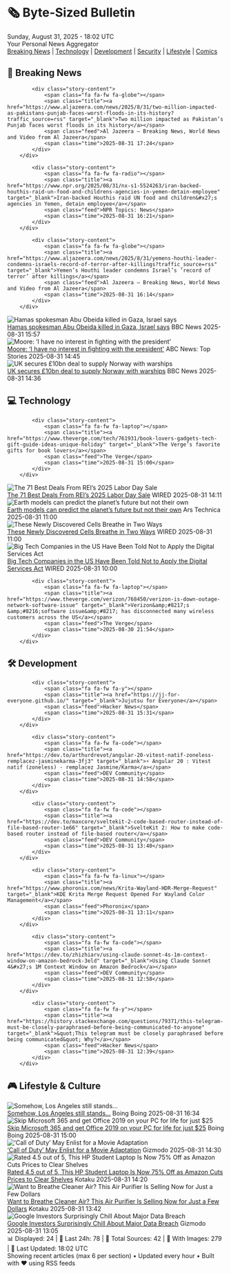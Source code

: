 <!-- Processing 54 RSS feeds at 2025-08-31 18:02:03 UTC -->
<!-- Processing: Poorly Drawn Lines -->
<!-- Processing: Garfield -->
<!-- Processing: CNN Breaking News -->
<!-- Processing: BBC World News -->
<!-- Processing: Al Jazeera Breaking News -->
<!-- Processing: NPR News -->
<!-- Processing: CBC News -->
<!-- Error processing https://rss.cbc.ca/lineup/topstories.xml: The read operation timed out -->
<!-- Processing: Reuters Top News -->
<!-- Processing: Reuters World News -->
<!-- Processing: Associated Press Breaking -->
<!-- Processing: Guardian World News -->
<!-- Processing: The Verge -->
<!-- Processing: Ars Technica -->
<!-- Processing: O'Reilly Radar -->
<!-- Processing: Slashdot -->
<!-- Processing: Lobsters Python -->
<!-- Processing: Hacker News -->
<!-- Processing: DistroWatch -->
<!-- Processing: Linux.com -->
<!-- Processing: Red Hat Blog -->
<!-- Processing: GitHub Blog -->
<!-- Processing: DZone -->
<!-- Processing: The Pragmatic Engineer -->
<!-- Processing: Lifehacker -->
<!-- Processing: Boing Boing -->
<!-- Processing: Krebs on Security -->
<!-- Processing: Schneier on Security -->
<!-- Generated 3 new posts out of 27 feeds processed -->
<div class="newspaper-header">
    <h1 class="newspaper-title">🗞️ Byte-Sized Bulletin</h1>
    <div class="newspaper-date">Sunday, August 31, 2025 - 18:02 UTC</div>
    <div class="newspaper-subtitle">Your Personal News Aggregator</div>
</div>

<div class="newspaper-nav">
    <a href="#breaking">Breaking News</a> |
    <a href="#tech">Technology</a> |
    <a href="#dev">Development</a> |
    <a href="#security">Security</a> |
    <a href="#lifestyle">Lifestyle</a> |
    <a href="#webcomics">Comics</a>
</div>

<div class="news-section breaking-news" id="breaking">
<h2 class="section-header">🚨 Breaking News</h2>
<div class="stories-container">
<div class="story">
            
            <div class="story-content">
                <span class="fa fa-fw fa-globe"></span>
                <span class="title"><a href="https://www.aljazeera.com/news/2025/8/31/two-million-impacted-as-pakistans-punjab-faces-worst-floods-in-its-history?traffic_source=rss" target="_blank">Two million impacted as Pakistan’s Punjab faces worst floods in its history</a></span>
                <span class="feed">Al Jazeera – Breaking News, World News and Video from Al Jazeera</span>
                <span class="time">2025-08-31 17:24</span>
            </div>
        </div>
<div class="story">
            
            <div class="story-content">
                <span class="fa fa-fw fa-radio"></span>
                <span class="title"><a href="https://www.npr.org/2025/08/31/nx-s1-5524263/iran-backed-houthis-raid-un-food-and-childrens-agencies-in-yemen-detain-employee" target="_blank">Iran-backed Houthis raid UN food and children&#x27;s agencies in Yemen, detain employee</a></span>
                <span class="feed">NPR Topics: News</span>
                <span class="time">2025-08-31 16:21</span>
            </div>
        </div>
<div class="story">
            
            <div class="story-content">
                <span class="fa fa-fw fa-globe"></span>
                <span class="title"><a href="https://www.aljazeera.com/news/2025/8/31/yemens-houthi-leader-condemns-israels-record-of-terror-after-killings?traffic_source=rss" target="_blank">Yemen’s Houthi leader condemns Israel’s ‘record of terror’ after killings</a></span>
                <span class="feed">Al Jazeera – Breaking News, World News and Video from Al Jazeera</span>
                <span class="time">2025-08-31 16:14</span>
            </div>
        </div>
<div class="story">
            <img src="https://ichef.bbci.co.uk/ace/standard/240/cpsprodpb/7a00/live/a20c7f00-867c-11f0-b391-6936825093bd.jpg" alt="Hamas spokesman Abu Obeida killed in Gaza, Israel says" class="story-image" loading="lazy" onerror="this.style.display='none'">
            <div class="story-content">
                <span class="fa fa-fw fa-earth-americas"></span>
                <span class="title"><a href="https://www.bbc.com/news/articles/cm214r5rd29o?at_medium=RSS&at_campaign=rss" target="_blank">Hamas spokesman Abu Obeida killed in Gaza, Israel says</a></span>
                <span class="feed">BBC News</span>
                <span class="time">2025-08-31 15:57</span>
            </div>
        </div>
<div class="story">
            <img src="https://s.abcnews.com/images/Politics/moore-raddatz-main-abc-jt-250830_1756565644265_hpMain_4x3t_384.jpg" alt="Moore: ‘I have no interest in fighting with the president&#x27;" class="story-image" loading="lazy" onerror="this.style.display='none'">
            <div class="story-content">
                <span class="fa fa-fw fa-tv"></span>
                <span class="title"><a href="https://abcnews.go.com/Politics/moore-interest-fighting-president-interest-fighting-communities/story?id=125134839" target="_blank">Moore: ‘I have no interest in fighting with the president&#x27;</a></span>
                <span class="feed">ABC News: Top Stories</span>
                <span class="time">2025-08-31 14:45</span>
            </div>
        </div>
<div class="story">
            <img src="https://ichef.bbci.co.uk/ace/standard/240/cpsprodpb/26f3/live/2cdbfc10-8677-11f0-af50-c1dc79fc71e5.jpg" alt="UK secures £10bn deal to supply Norway with warships" class="story-image" loading="lazy" onerror="this.style.display='none'">
            <div class="story-content">
                <span class="fa fa-fw fa-flag"></span>
                <span class="title"><a href="https://www.bbc.com/news/articles/cr5rgdpvn63o?at_medium=RSS&at_campaign=rss" target="_blank">UK secures £10bn deal to supply Norway with warships</a></span>
                <span class="feed">BBC News</span>
                <span class="time">2025-08-31 14:36</span>
            </div>
        </div>
</div>
</div>
<div class="news-section tech-news" id="tech">
<h2 class="section-header">💻 Technology</h2>
<div class="stories-container">
<div class="story">
            
            <div class="story-content">
                <span class="fa fa-fw fa-laptop"></span>
                <span class="title"><a href="https://www.theverge.com/tech/761931/book-lovers-gadgets-tech-gift-guide-ideas-unique-holiday" target="_blank">The Verge’s favorite gifts for book lovers</a></span>
                <span class="feed">The Verge</span>
                <span class="time">2025-08-31 15:00</span>
            </div>
        </div>
<div class="story">
            <img src="https://media.wired.com/photos/68a66e69d3699f0e9647c9e6/master/pass/The%20Best%20Deals%20From%20REI%E2%80%99s%202025%20Labor%20Day%20Sale.png" alt="The 71 Best Deals From REI’s 2025 Labor Day Sale" class="story-image" loading="lazy" onerror="this.style.display='none'">
            <div class="story-content">
                <span class="fa fa-fw fa-bolt"></span>
                <span class="title"><a href="https://www.wired.com/story/best-rei-labor-day-sale-deals-2025/" target="_blank">The 71 Best Deals From REI’s 2025 Labor Day Sale</a></span>
                <span class="feed">WIRED</span>
                <span class="time">2025-08-31 14:11</span>
            </div>
        </div>
<div class="story">
            <img src="https://cdn.arstechnica.net/wp-content/uploads/2025/08/GettyImages-1334810601-500x500.jpg" alt="Earth models can predict the planet’s future but not their own" class="story-image" loading="lazy" onerror="this.style.display='none'">
            <div class="story-content">
                <span class="fa fa-fw fa-cog"></span>
                <span class="title"><a href="https://arstechnica.com/science/2025/08/earth-models-can-predict-the-planets-future-but-not-their-own/" target="_blank">Earth models can predict the planet’s future but not their own</a></span>
                <span class="feed">Ars Technica</span>
                <span class="time">2025-08-31 11:00</span>
            </div>
        </div>
<div class="story">
            <img src="https://media.wired.com/photos/68b09ea929bb265af41fddbd/master/pass/science_BACTYERIL-BREATHING-GrandPrismatic-crEricBoyd-Lede-scaled.jpg" alt="These Newly Discovered Cells Breathe in Two Ways" class="story-image" loading="lazy" onerror="this.style.display='none'">
            <div class="story-content">
                <span class="fa fa-fw fa-bolt"></span>
                <span class="title"><a href="https://www.wired.com/story/these-newly-discovered-cells-breathe-in-two-ways/" target="_blank">These Newly Discovered Cells Breathe in Two Ways</a></span>
                <span class="feed">WIRED</span>
                <span class="time">2025-08-31 11:00</span>
            </div>
        </div>
<div class="story">
            <img src="https://media.wired.com/photos/68add5195de41fa2c478515d/master/pass/1293740005" alt="Big Tech Companies in the US Have Been Told Not to Apply the Digital Services Act" class="story-image" loading="lazy" onerror="this.style.display='none'">
            <div class="story-content">
                <span class="fa fa-fw fa-bolt"></span>
                <span class="title"><a href="https://www.wired.com/story/big-tech-companies-in-the-us-have-been-told-not-to-apply-the-digital-services-act/" target="_blank">Big Tech Companies in the US Have Been Told Not to Apply the Digital Services Act</a></span>
                <span class="feed">WIRED</span>
                <span class="time">2025-08-31 10:00</span>
            </div>
        </div>
<div class="story">
            
            <div class="story-content">
                <span class="fa fa-fw fa-laptop"></span>
                <span class="title"><a href="https://www.theverge.com/verizon/768450/verizon-is-down-outage-network-software-issue" target="_blank">Verizon&amp;#8217;s &amp;#8216;software issue&amp;#8217; has disconnected many wireless customers across the US</a></span>
                <span class="feed">The Verge</span>
                <span class="time">2025-08-30 21:54</span>
            </div>
        </div>
</div>
</div>
<div class="news-section dev-news" id="dev">
<h2 class="section-header">🛠️ Development</h2>
<div class="stories-container">
<div class="story">
            
            <div class="story-content">
                <span class="fa fa-fw fa-y"></span>
                <span class="title"><a href="https://jj-for-everyone.github.io/" target="_blank">Jujutsu for Everyone</a></span>
                <span class="feed">Hacker News</span>
                <span class="time">2025-08-31 15:31</span>
            </div>
        </div>
<div class="story">
            
            <div class="story-content">
                <span class="fa fa-fw fa-code"></span>
                <span class="title"><a href="https://dev.to/arthurdrevot/angular-20-vitest-natif-zoneless-remplacez-jasminekarma-3fj3" target="_blank">⚡️ Angular 20 : Vitest natif (zoneless) - remplacez Jasmine/Karma</a></span>
                <span class="feed">DEV Community</span>
                <span class="time">2025-08-31 14:58</span>
            </div>
        </div>
<div class="story">
            
            <div class="story-content">
                <span class="fa fa-fw fa-code"></span>
                <span class="title"><a href="https://dev.to/maxcore/sveltekit-2-code-based-router-instead-of-file-based-router-1e66" target="_blank">SvelteKit 2: How to make code-based router instead of file-based router</a></span>
                <span class="feed">DEV Community</span>
                <span class="time">2025-08-31 13:40</span>
            </div>
        </div>
<div class="story">
            
            <div class="story-content">
                <span class="fa fa-fw fa-linux"></span>
                <span class="title"><a href="https://www.phoronix.com/news/Krita-Wayland-HDR-Merge-Request" target="_blank">KDE Krita Merge Request Opened For Wayland Color Management</a></span>
                <span class="feed">Phoronix</span>
                <span class="time">2025-08-31 13:11</span>
            </div>
        </div>
<div class="story">
            
            <div class="story-content">
                <span class="fa fa-fw fa-code"></span>
                <span class="title"><a href="https://dev.to/zhizhiarv/using-claude-sonnet-4s-1m-context-window-on-amazon-bedrock-3eld" target="_blank">Using Claude Sonnet 4&#x27;s 1M Context Window on Amazon Bedrock</a></span>
                <span class="feed">DEV Community</span>
                <span class="time">2025-08-31 12:58</span>
            </div>
        </div>
<div class="story">
            
            <div class="story-content">
                <span class="fa fa-fw fa-y"></span>
                <span class="title"><a href="https://history.stackexchange.com/questions/79371/this-telegram-must-be-closely-paraphrased-before-being-communicated-to-anyone" target="_blank">&quot;This telegram must be closely paraphrased before being communicated&quot; Why?</a></span>
                <span class="feed">Hacker News</span>
                <span class="time">2025-08-31 12:39</span>
            </div>
        </div>
</div>
</div>
<div class="news-section lifestyle-news" id="lifestyle">
<h2 class="section-header">🎮 Lifestyle & Culture</h2>
<div class="stories-container">
<div class="story">
            <img src="https://i0.wp.com/boingboing.net/wp-content/uploads/2025/08/sign-spotted-at-anti-ICE-protest-in-Downtown-Los.jpg?fit=1080%2C847&amp;quality=60&amp;ssl=1" alt="Somehow, Los Angeles still stands…" class="story-image" loading="lazy" onerror="this.style.display='none'">
            <div class="story-content">
                <span class="fa fa-fw fa-arrow-right"></span>
                <span class="title"><a href="https://boingboing.net/2025/08/31/somehow-los-angeles-still-stands.html" target="_blank">Somehow, Los Angeles still stands…</a></span>
                <span class="feed">Boing Boing</span>
                <span class="time">2025-08-31 16:34</span>
            </div>
        </div>
<div class="story">
            <img src="https://i0.wp.com/boingboing.net/wp-content/uploads/2025/08/Microsoft-Office-Professional-Plus-2019-for-Windows-2.jpg?fit=2250%2C1500&amp;quality=60&amp;ssl=1" alt="Skip Microsoft 365 and get Office 2019 on your PC for life for just $25" class="story-image" loading="lazy" onerror="this.style.display='none'">
            <div class="story-content">
                <span class="fa fa-fw fa-arrow-right"></span>
                <span class="title"><a href="https://boingboing.net/2025/08/31/skip-microsoft-365-and-get-office-2019-on-your-pc-for-life-for-just-25.html" target="_blank">Skip Microsoft 365 and get Office 2019 on your PC for life for just $25</a></span>
                <span class="feed">Boing Boing</span>
                <span class="time">2025-08-31 15:00</span>
            </div>
        </div>
<div class="story">
            <img src="https://gizmodo.com/app/uploads/2025/08/cod-blackops7.jpg" alt="‘Call of Duty’ May Enlist for a Movie Adaptation" class="story-image" loading="lazy" onerror="this.style.display='none'">
            <div class="story-content">
                <span class="fa fa-fw fa-computer"></span>
                <span class="title"><a href="https://gizmodo.com/call-of-duty-may-enlist-for-a-movie-adaptation-2000650855" target="_blank">‘Call of Duty’ May Enlist for a Movie Adaptation</a></span>
                <span class="feed">Gizmodo</span>
                <span class="time">2025-08-31 14:30</span>
            </div>
        </div>
<div class="story">
            <img src="https://kotaku.com/app/uploads/2025/08/hp-laptop-windows-intel.jpg" alt="Rated 4.5 out of 5, This HP Student Laptop Is Now 75% Off as Amazon Cuts Prices to Clear Shelves" class="story-image" loading="lazy" onerror="this.style.display='none'">
            <div class="story-content">
                <span class="fa fa-fw fa-gamepad"></span>
                <span class="title"><a href="https://kotaku.com/rated-4-5-out-of-5-this-hp-student-laptop-is-now-75-off-as-amazon-cuts-prices-to-clear-shelves-2000621754" target="_blank">Rated 4.5 out of 5, This HP Student Laptop Is Now 75% Off as Amazon Cuts Prices to Clear Shelves</a></span>
                <span class="feed">Kotaku</span>
                <span class="time">2025-08-31 14:20</span>
            </div>
        </div>
<div class="story">
            <img src="https://kotaku.com/app/uploads/2025/08/afloia-air-purifier-large-home.jpg" alt="Want to Breathe Cleaner Air? This Air Purifier Is Selling Now for Just a Few Dollars" class="story-image" loading="lazy" onerror="this.style.display='none'">
            <div class="story-content">
                <span class="fa fa-fw fa-gamepad"></span>
                <span class="title"><a href="https://kotaku.com/want-to-breathe-cleaner-air-this-air-purifier-is-selling-now-for-just-a-few-dollars-2000621745" target="_blank">Want to Breathe Cleaner Air? This Air Purifier Is Selling Now for Just a Few Dollars</a></span>
                <span class="feed">Kotaku</span>
                <span class="time">2025-08-31 13:42</span>
            </div>
        </div>
<div class="story">
            <img src="https://gizmodo.com/app/uploads/2025/08/google.jpg" alt="Google Investors Surprisingly Chill About Major Data Breach" class="story-image" loading="lazy" onerror="this.style.display='none'">
            <div class="story-content">
                <span class="fa fa-fw fa-computer"></span>
                <span class="title"><a href="https://gizmodo.com/google-data-breach-2000650970" target="_blank">Google Investors Surprisingly Chill About Major Data Breach</a></span>
                <span class="feed">Gizmodo</span>
                <span class="time">2025-08-31 13:05</span>
            </div>
        </div>
</div>
</div>

<div class="newspaper-footer">
    <div class="stats">
        📊 Displayed: 24 | 📅 Last 24h: 78 | 📡 Total Sources: 42 | 📸 With Images: 279 |
        🔄 Last Updated: 18:02 UTC
    </div>
    <div class="footer-note">
        Showing recent articles (max 6 per section) • Updated every hour • Built with ❤️ using RSS feeds
    </div>
</div>
